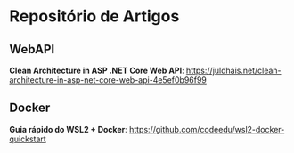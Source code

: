   # Repositório de Artigos

  ## WebAPI
  **Clean Architecture in ASP .NET Core Web API**: https://juldhais.net/clean-architecture-in-asp-net-core-web-api-4e5ef0b96f99

  ## Docker
  **Guia rápido do WSL2 + Docker**: https://github.com/codeedu/wsl2-docker-quickstart
